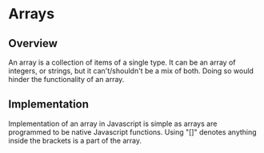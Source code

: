 # Arrays

## Overview
An array is a collection of items of a single type. It can be an array of integers, or strings, but it can't/shouldn't be a mix of both. Doing so would hinder the functionality of an array.

## Implementation
Implementation of an array in Javascript is simple as arrays are programmed to be native Javascript functions. Using "[]" denotes anything inside the brackets is a part of the array.